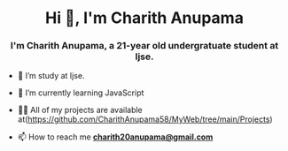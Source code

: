 <h1 align="center">Hi 👋, I'm Charith Anupama</h1>
<h3 align="center">I'm Charith Anupama, a 21-year old undergratuate student at Ijse.</h3>



- 🔭 I’m study at Ijse.

- 🌱 I’m currently learning JavaScript


- 👨‍💻 All of my projects are available at(https://github.com/CharithAnupama58/MyWeb/tree/main/Projects)

- 📫 How to reach me **charith20anupama@gmail.com**

>




